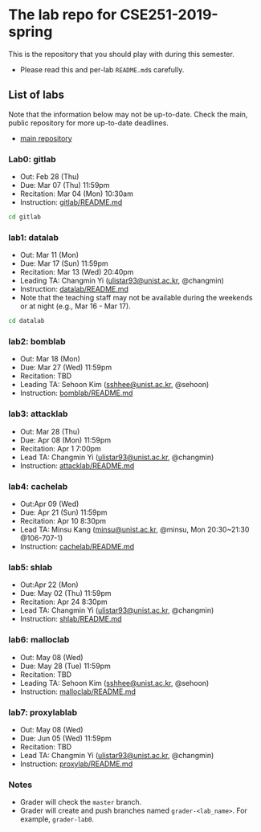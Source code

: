 # The lab repo for CSE251-2019-spring

This is the repository that you should play with during this semester.

- Please read this and per-lab `README.md`s carefully.

## List of labs

Note that the information below may not be up-to-date. Check the main, public
repository for more up-to-date deadlines.

- [main repository](https://class.unicss.org/cse251-2019-spring/cse251-2019-spring)

### Lab0: gitlab

- Out: Feb 28 (Thu)
- Due: Mar 07 (Thu) 11:59pm
- Recitation: Mar 04 (Mon) 10:30am
- Instruction: [gitlab/README.md](/gitlab/README.md)

```sh
cd gitlab
```

### lab1: datalab

- Out: Mar 11 (Mon)
- Due: Mar 17 (Sun) 11:59pm
- Recitation: Mar 13 (Wed) 20:40pm
- Leading TA: Changmin Yi (ulistar93@unist.ac.kr, @changmin)
- Instruction: [datalab/README.md](/datalab/README.md)
- Note that the teaching staff may not be available during the weekends or at night (e.g., Mar 16 - Mar 17).

```sh
cd datalab
```

### lab2: bomblab
- Out: Mar 18 (Mon)
- Due: Mar 27 (Wed) 11:59pm
- Recitation: TBD
- Leading TA: Sehoon Kim (sshhee@unist.ac.kr, @sehoon)
- Instruction: [bomblab/README.md](/bomblab/README.md)


### lab3: attacklab
- Out: Mar 28 (Thu)
- Due: Apr 08 (Mon) 11:59pm
- Recitation: Apr 1 7:00pm
- Lead TA: Changmin Yi (ulistar93@unist.ac.kr, @changmin)
- Instruction: [attacklab/README.md](/attacklab/README.md)

### lab4: cachelab
- Out:Apr 09 (Wed)
- Due: Apr 21 (Sun) 11:59pm
- Recitation: Apr 10 8:30pm
- Lead TA: Minsu Kang (minsu@unist.ac.kr, @minsu, Mon 20:30~21:30 @106-707-1)
- Instruction: [cachelab/README.md](/cachelab/README.md)

### lab5: shlab
- Out:Apr 22 (Mon)
- Due: May 02 (Thu) 11:59pm
- Recitation: Apr 24 8:30pm
- Lead TA: Changmin Yi (ulistar93@unist.ac.kr, @changmin)
- Instruction: [shlab/README.md](/shlab/README.md)

### lab6: malloclab
- Out: May 08 (Wed)
- Due: May 28 (Tue) 11:59pm
- Recitation: TBD
- Leading TA: Sehoon Kim (sshhee@unist.ac.kr, @sehoon)
- Instruction: [malloclab/README.md](/malloclab/README.md)

### lab7: proxylablab
- Out: May 08 (Wed)
- Due: Jun 05 (Wed) 11:59pm
- Recitation: TBD
- Lead TA: Changmin Yi (ulistar93@unist.ac.kr, @changmin)
- Instruction: [proxylab/README.md](/proxylab/README.md)




### Notes

- Grader will check the `master` branch.
- Grader will create and push branches named `grader-<lab_name>`. For example, `grader-lab0`.


